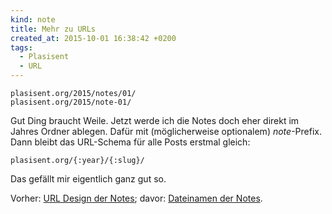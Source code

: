 ```yaml
---
kind: note
title: Mehr zu URLs
created_at: 2015-10-01 16:38:42 +0200
tags:
  - Plasisent
  - URL
---
```


    plasisent.org/2015/notes/01/
    plasisent.org/2015/note-01/

Gut Ding braucht Weile. Jetzt werde ich die Notes doch eher direkt im Jahres
Ordner ablegen. Dafür mit (möglicherweise optionalem) *note*-Prefix. Dann
bleibt das URL-Schema für alle Posts erstmal gleich:

    plasisent.org/{:year}/{:slug}/

Das gefällt mir eigentlich ganz gut so.

Vorher: [URL Design der Notes](/2015/note-04/); davor: [Dateinamen der
Notes](/2015/note-01/).

